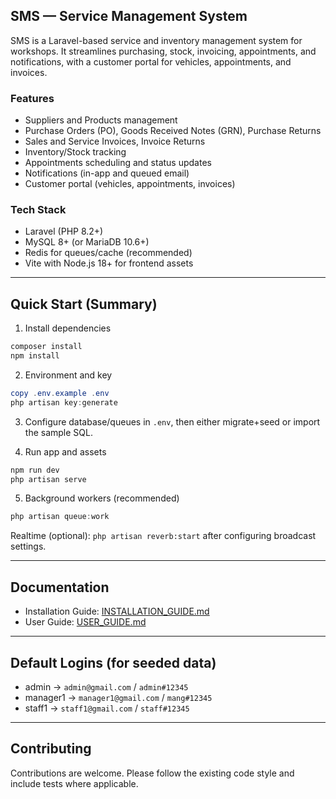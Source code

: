 ## SMS — Service Management System

SMS is a Laravel-based service and inventory management system for workshops. It streamlines purchasing, stock, invoicing, appointments, and notifications, with a customer portal for vehicles, appointments, and invoices.

### Features

- Suppliers and Products management
- Purchase Orders (PO), Goods Received Notes (GRN), Purchase Returns
- Sales and Service Invoices, Invoice Returns
- Inventory/Stock tracking
- Appointments scheduling and status updates
- Notifications (in-app and queued email)
- Customer portal (vehicles, appointments, invoices)

### Tech Stack

- Laravel (PHP 8.2+)
- MySQL 8+ (or MariaDB 10.6+)
- Redis for queues/cache (recommended) 
- Vite with Node.js 18+ for frontend assets

---

## Quick Start (Summary)

1) Install dependencies
```powershell
composer install
npm install
```

2) Environment and key
```powershell
copy .env.example .env
php artisan key:generate
```

3) Configure database/queues in `.env`, then either migrate+seed or import the sample SQL.

4) Run app and assets
```powershell
npm run dev
php artisan serve
```

5) Background workers (recommended)
```powershell
php artisan queue:work
```
Realtime (optional): `php artisan reverb:start` after configuring broadcast settings.

---

## Documentation

- Installation Guide: [INSTALLATION_GUIDE.md](INSTALLATION_GUIDE.md)
- User Guide: [USER_GUIDE.md](USER_GUIDE.md)

---

## Default Logins (for seeded data)

- admin → `admin@gmail.com` / `admin#12345`
- manager1 → `manager1@gmail.com` / `mang#12345`
- staff1 → `staff1@gmail.com` / `staff#12345`

---

## Contributing

Contributions are welcome. Please follow the existing code style and include tests where applicable.


